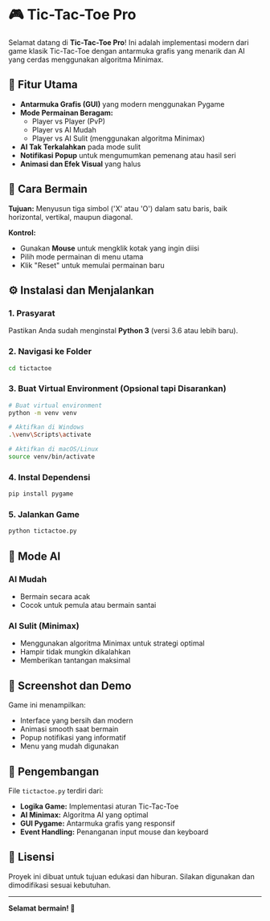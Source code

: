 # 🎮 Tic-Tac-Toe Pro

Selamat datang di **Tic-Tac-Toe Pro**! Ini adalah implementasi modern dari game klasik Tic-Tac-Toe dengan antarmuka grafis yang menarik dan AI yang cerdas menggunakan algoritma Minimax.

## 🌟 Fitur Utama

- **Antarmuka Grafis (GUI)** yang modern menggunakan Pygame
- **Mode Permainan Beragam:**
  - Player vs Player (PvP)
  - Player vs AI Mudah
  - Player vs AI Sulit (menggunakan algoritma Minimax)
- **AI Tak Terkalahkan** pada mode sulit
- **Notifikasi Popup** untuk mengumumkan pemenang atau hasil seri
- **Animasi dan Efek Visual** yang halus

## 🎯 Cara Bermain

**Tujuan:** Menyusun tiga simbol ('X' atau 'O') dalam satu baris, baik horizontal, vertikal, maupun diagonal.

**Kontrol:**
- Gunakan **Mouse** untuk mengklik kotak yang ingin diisi
- Pilih mode permainan di menu utama
- Klik "Reset" untuk memulai permainan baru

## ⚙️ Instalasi dan Menjalankan

### 1. Prasyarat
Pastikan Anda sudah menginstal **Python 3** (versi 3.6 atau lebih baru).

### 2. Navigasi ke Folder
```bash
cd tictactoe
```

### 3. Buat Virtual Environment (Opsional tapi Disarankan)
```bash
# Buat virtual environment
python -m venv venv

# Aktifkan di Windows
.\venv\Scripts\activate

# Aktifkan di macOS/Linux
source venv/bin/activate
```

### 4. Instal Dependensi
```bash
pip install pygame
```

### 5. Jalankan Game
```bash
python tictactoe.py
```

## 🤖 Mode AI

### AI Mudah
- Bermain secara acak
- Cocok untuk pemula atau bermain santai

### AI Sulit (Minimax)
- Menggunakan algoritma Minimax untuk strategi optimal
- Hampir tidak mungkin dikalahkan
- Memberikan tantangan maksimal

## 🎨 Screenshot dan Demo

Game ini menampilkan:
- Interface yang bersih dan modern
- Animasi smooth saat bermain
- Popup notifikasi yang informatif
- Menu yang mudah digunakan

## 🔧 Pengembangan

File `tictactoe.py` terdiri dari:
- **Logika Game:** Implementasi aturan Tic-Tac-Toe
- **AI Minimax:** Algoritma AI yang optimal
- **GUI Pygame:** Antarmuka grafis yang responsif
- **Event Handling:** Penanganan input mouse dan keyboard

## 📝 Lisensi

Proyek ini dibuat untuk tujuan edukasi dan hiburan. Silakan digunakan dan dimodifikasi sesuai kebutuhan.

---

**Selamat bermain! 🎉**